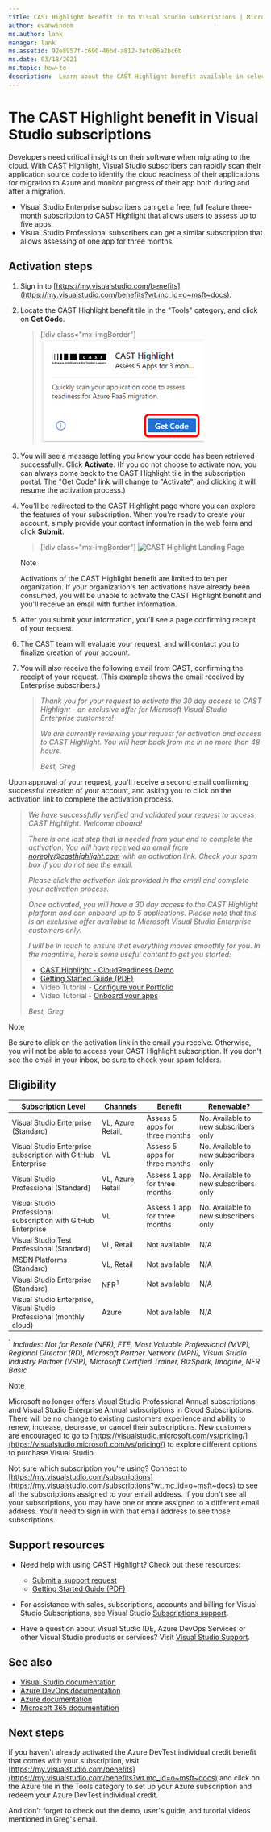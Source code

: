 ```yaml
---
title: CAST Highlight benefit in to Visual Studio subscriptions | Microsoft Docs
author: evanwindom
ms.author: lank
manager: lank
ms.assetid: 92e8957f-c690-46bd-a812-3efd06a2bc6b
ms.date: 03/18/2021
ms.topic: how-to
description:  Learn about the CAST Highlight benefit available in selected Visual Studio subscriptions
---
```


# The CAST Highlight benefit in Visual Studio subscriptions
Developers need critical insights on their software when migrating to the cloud. With CAST Highlight, Visual Studio subscribers can rapidly scan their application source code to identify the cloud readiness of their applications for migration to Azure and monitor progress of their app both during and after a migration.

- Visual Studio Enterprise subscribers can get a free, full feature three-month subscription to CAST Highlight that allows users to assess up to five apps.
- Visual Studio Professional subscribers can get a similar subscription that allows assessing of one app for three months.

## Activation steps
1. Sign in to [https://my.visualstudio.com/benefits](https://my.visualstudio.com/benefits?wt.mc_id=o~msft~docs).

2. Locate the CAST Highlight benefit tile in the "Tools" category, and click on **Get Code**.

   > [!div class="mx-imgBorder"]
   > ![CAST Highlight Benefit Tile](_img/vs-cast-highlight/vs-cast-highlight-tile.png "Click 'Get Code' on the CAST Highlight benefit tile to get started.")

0. You will see a message letting you know your code has been retrieved successfully.  Click **Activate**. (If you do not choose to activate now, you can always come back to the CAST Highlight tile in the subscription portal.  The "Get Code" link will change to "Activate", and clicking it will resume the activation process.)

0. You'll be redirected to the CAST Highlight page where you can explore the features of your subscription.  When you're ready to create your account, simply provide your contact information in the web form and click **Submit**.

    > [!div class="mx-imgBorder"]
    > ![CAST Highlight Landing Page](_img/vs-cast-highlight/vs-cast-highlight-landing.png "Provide your personal information activate your CAST subscription.")

   > [!NOTE]
   > Activations of the CAST Highlight benefit are limited to ten per organization.  If your organization's ten activations have already been consumed, you will be unable to activate the CAST Highlight benefit and you'll receive an email with further information.

0. After you submit your information, you'll see a page confirming receipt of your request.

0. The CAST team will evaluate your request, and will contact you to finalize creation of your account.

0. You will also receive the following email from CAST, confirming the receipt of your request.  (This example shows the email received by Enterprise subscribers.)

   > *Thank you for your request to activate the 30 day access to CAST Highlight - an exclusive offer for Microsoft Visual Studio Enterprise customers!*
   >
   > *We are currently reviewing your request for activation and access to CAST Highlight. You will hear back from me in no more than 48 hours.*
   >
   > *Best,*
   > *Greg*

Upon approval of your request, you'll receive a second email confirming successful creation of your account, and asking you to click on the activation link to complete the activation process.

   > *We have successfully verified and validated your request to access CAST Highlight. Welcome aboard!*
   >
   > *There is one last step that is needed from your end to complete the activation. You will have received an email from noreply@casthighlight.com with an activation link. Check your spam box if you do not see the email.*
   >
   > *Please click the activation link provided in the email and complete your activation process.*
   >
   > *Once activated, you will have a 30 day access to the CAST Highlight platform and can onboard up to 5 applications. Please note that this is an exclusive offer available to Microsoft Visual Studio Enterprise customers only.*
   >
   > *I will be in touch to ensure that everything moves smoothly for you. In the meantime, here’s some useful content to get you started:*
   >
   > - [CAST Highlight - CloudReadiness Demo](https://www.youtube.com/watch?v=wFUpAzn1Iu8&feature=youtu.be)
   > - [Getting Started Guide (PDF)](https://casthighlight.com/Getting-Started-Guide.pdf)
   > - Video Tutorial - [Configure your Portfolio](https://www.youtube.com/watch?v=MDm8ln4vuGE)
   > - Video Tutorial - [Onboard your apps](https://www.youtube.com/watch?v=x-7Dsn3Rmw4)
   >
   > *Best,*
   > *Greg*

   > [!NOTE]
   > Be sure to click on the activation link in the email you receive.  Otherwise, you will not be able to access your CAST Highlight subscription. If you don't see the email in your inbox, be sure to check your spam folders.

## Eligibility
| Subscription Level                                                 |     Channels                                            | Benefit                                                          | Renewable?    |
|--------------------------------------------------------------------|---------------------------------------------------------|------------------------------------------------------------------|---------------|
| Visual Studio Enterprise (Standard)   | VL, Azure, Retail, | Assess 5 apps for three months|  No.  Available to new subscribers only          |
| Visual Studio Enterprise subscription with GitHub Enterprise  | VL | Assess 5 apps for three months|  No.  Available to new subscribers only          |
| Visual Studio Professional (Standard) | VL, Azure, Retail                                       | Assess 1 app for three months                                                             |  No.  Available to new subscribers only                  |
| Visual Studio Professional subscription with GitHub Enterprise | VL                                       | Assess 1 app for three months                                                            |  No.  Available to new subscribers only                  |
| Visual Studio Test Professional (Standard)                         | VL, Retail                                              | Not available                                             |  N/A           |
| MSDN Platforms (Standard)                                          | VL, Retail                                              | Not available                                              |  N/A          |
| Visual Studio Enterprise (Standard)  | NFR<sup>1</sup> |Not available  | N/A |
| Visual Studio Enterprise, Visual Studio Professional (monthly cloud) | Azure | Not available | N/A |

<sup>1</sup>  *Includes:  Not for Resale (NFR), FTE, Most Valuable Professional (MVP), Regional Director (RD), Microsoft Partner Network (MPN), Visual Studio Industry Partner (VSIP), Microsoft Certified Trainer, BizSpark, Imagine, NFR Basic*

> [!NOTE]
> Microsoft no longer offers Visual Studio Professional Annual subscriptions and Visual Studio Enterprise Annual subscriptions in Cloud Subscriptions. There will be no change to existing customers experience and ability to renew, increase, decrease, or cancel their subscriptions. New customers are encouraged to go to [https://visualstudio.microsoft.com/vs/pricing/](https://visualstudio.microsoft.com/vs/pricing/) to explore different options to purchase Visual Studio.

Not sure which subscription you're using?  Connect to [https://my.visualstudio.com/subscriptions](https://my.visualstudio.com/subscriptions?wt.mc_id=o~msft~docs) to see all the subscriptions assigned to your email address. If you don't see all your subscriptions, you may have one or more assigned to a different email address.  You'll need to sign in with that email address to see those subscriptions.

## Support resources
- Need help with using CAST Highlight?  Check out these resources:
  - [Submit a support request](https://casthighlight.com/support/)
  - [Getting Started Guide (PDF)](https://casthighlight.com/Getting-Started-Guide.pdf)

- For assistance with sales, subscriptions, accounts and billing for Visual Studio Subscriptions, see Visual Studio [Subscriptions support](https://aka.ms/vssubscriberhelp).
- Have a question about Visual Studio IDE, Azure DevOps Services or other Visual Studio products or services?  Visit [Visual Studio Support](https://visualstudio.microsoft.com/support/).

## See also
- [Visual Studio documentation](/visualstudio/)
- [Azure DevOps documentation](/azure/devops/)
- [Azure documentation](/azure/)
- [Microsoft 365 documentation](/microsoft-365/)

## Next steps
If you haven't already activated the Azure DevTest individual credit benefit that comes with your subscription, visit [https://my.visualstudio.com/benefits](https://my.visualstudio.com/benefits?wt.mc_id=o~msft~docs) and click on the Azure tile in the Tools category to set up your Azure subscription and redeem your Azure DevTest individual credit.

And don't forget to check out the demo, user's guide, and tutorial videos mentioned in Greg's email.